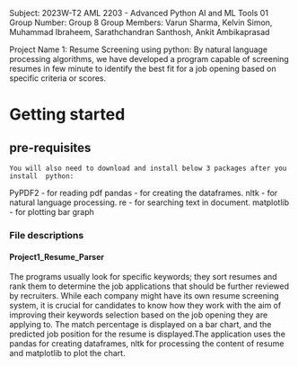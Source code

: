 Subject: 2023W-T2 AML 2203 - Advanced Python AI and ML Tools 01 Group Number: Group 8 Group Members: Varun Sharma, Kelvin Simon, Muhammad Ibraheem, Sarathchandran Santhosh, Ankit Ambikaprasad

Project Name 1: Resume Screening using python: By natural language processing algorithms, we have developed a program capable of screening  resumes in few minute  to identify the best fit for a job opening based on specific criteria or scores.


Getting started<a name="TOP"></a>
===================

## pre-requisites ##

    You will also need to download and install below 3 packages after you install  python:
    
PyPDF2 - for reading pdf
pandas - for creating the dataframes.
nltk - for natural language processing.
re - for searching text in document.
matplotlib - for plotting bar graph



### File descriptions ###
#### Project1_Resume_Parser ####

The programs usually look for specific keywords; they sort resumes and rank them to determine the job applications that should be further reviewed by recruiters. While each company might have its own resume screening system, it is crucial for candidates to know how they work with the aim of improving their keywords selection based on the job opening they are applying to.
The match percentage is displayed on a bar chart, and the predicted job position for the resume is displayed.The application uses the pandas for creating dataframes, nltk for processing the content of resume and matplotlib to plot the chart.



